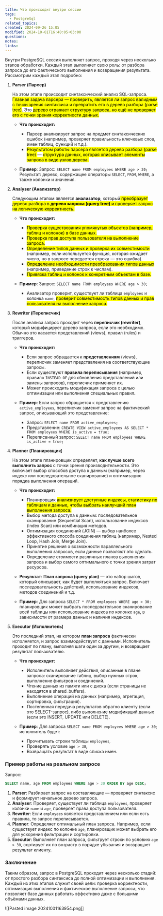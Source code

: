 ```yaml
---
title: Что происходит внутри сессии
tags:
  - PostgreSql
related_topics: 
created: 2024-09-26 15:05
modified: 2024-10-01T16:40:05+03:00
questions: 
notes: 
links: 
---
```

Внутри PostgreSQL сессия выполняет запрос, проходя через несколько этапов обработки. Каждый этап выполняет свою роль: от разбора запроса до его фактического выполнения и возвращения результата. Рассмотрим каждый этап подробно:

1. **Parser (Парсер)**
    
    На этом этапе происходит синтаксический анализ SQL-запроса. <mark class="hltr-green2">Главная задача парсера — проверить, является ли запрос валидным с точки зрения синтаксиса и превратить его в дерево разбора (parse tree)</mark>. Это <mark class="hltr-yellow">дерево отражает структуру запроса, но ещё не проверяет его с точки зрения корректности данных.</mark>
    
    - **Что происходит:**
        
        - Парсер анализирует запрос на предмет синтаксических ошибок (например, проверяет правильность ключевых слов, имен таблиц, функций и т.д.).
        - <mark class="hltr-red">Результатом работы парсера является дерево разбора (parse tree) </mark>— <mark class="hltr-yellow">структура данных, которая описывает элементы запроса в виде узлов дерева.</mark>
    - **Пример**: Запрос: `SELECT name FROM employees WHERE age > 30;` Результат: дерево, содержащее операторы `SELECT`, `FROM`, `WHERE`, а также колонки и значения.
        
2. **Analyser (Анализатор)**
    
    Следующим этапом является **анализатор**, который<mark class="hltr-yellow"> преобразует дерево разбора в **дерево запроса (query tree)** и проверяет запрос на логическую корректность.</mark>
    
    - **Что происходит:**
        
        - <mark class="hltr-purple">Проверка существования упомянутых объектов (например, таблиц и колонок) в базе данных.</mark>
        - <mark class="hltr-blue">Проверка прав доступа пользователя на выполнение запроса.</mark>
        - <mark class="hltr-purple">Определение типов данных и проверка их совместимости</mark> (например, если используется функция, которая ожидает число, но в запросе передается строка — это ошибка).
        - <mark class="hltr-blue">Определение необходимости преобразования типов данных</mark> (например, приведение строк к числам).
        - <mark class="hltr-purple">Привязка таблиц и колонок к конкретным объектам в базе.</mark>
    - **Пример**: Запрос: `SELECT name FROM employees WHERE age > 30;`
        
        - Анализатор проверит, существует ли таблица `employees` и колонка `name`, <mark class="hltr-yellow">проверит совместимость типов данных и прав пользователя на выполнение запроса.</mark>
3. **Rewriter (Переписчик)**
    
    После анализа запрос проходит через **переписчик (rewriter)**, который модифицирует дерево запроса, если это необходимо. Обычно это касается представлений (views), правил (rules) и триггеров.
    
    - **Что происходит:**
        
        - Если запрос обращается к **представлениям** (views), переписчик заменяет представления на соответствующие запросы.
        - Если существуют **правила переписывания** (например, правило `INSTEAD OF` для обновления представлений или замены запросов), переписчик применяет их.
        - Может происходить модификация запроса с целью оптимизации или выполнения специальных правил.
    - **Пример**: Если запрос обращается к представлению `active_employees`, переписчик заменит запрос на фактический запрос, описывающий это представление:
        
        - Запрос: `SELECT name FROM active_employees;`
        - Представление: `CREATE VIEW active_employees AS SELECT * FROM employees WHERE is_active = true;`
        - Переписанный запрос: `SELECT name FROM employees WHERE is_active = true;`
4. **Planner (Планировщик)**
    
    На этом этапе планировщик определяет, **как лучше всего выполнить запрос** с точки зрения производительности. Это включает выбор способов доступа к данным (например, через индекс или последовательное сканирование) и оптимизацию порядка выполнения операций.
    
    - **Что происходит:**
        
        - Планировщик <mark class="hltr-purple">анализирует доступные индексы, статистику по таблицам и данные, чтобы выбрать наилучший план выполнения запроса.</mark>
        - Выбор метода доступа к данным: последовательное сканирование (Sequential Scan), использование индексов (Index Scan) или комбинация методов.
        - Оптимизация соединений (JOIN) — выбор наиболее эффективного способа соединения таблиц (например, Nested Loop, Hash Join, Merge Join).
        - Принятие решения о возможности параллельного выполнения запросов, если данные позволяют это сделать.
        - Определение стоимости различных планов выполнения запроса и выбор самого оптимального с точки зрения затрат ресурсов.
    - **Результат**: **План запроса (query plan)** — это набор шагов, который описывает, как будет выполняться запрос. Включает последовательность действий, использование индексов, методов соединений и т.д.
        
    - **Пример**: Для запроса `SELECT * FROM employees WHERE age > 30;` планировщик может выбрать последовательное сканирование всей таблицы или использование индекса по колонке `age`, в зависимости от размера данных и наличия индексов.
        
5. **Executor (Исполнитель)**
    
    Это последний этап, на котором **план запроса** фактически исполняется, и запрос взаимодействует с данными. Исполнитель проходит по плану, выполняя шаги один за другим, и возвращает результат пользователю.
    
    - **Что происходит:**
        
        - Исполнитель выполняет действия, описанные в плане запроса: сканирование таблиц, выбор нужных строк, выполнение фильтров и соединений.
        - Чтение данных из памяти или с диска (если страницы не находятся в shared_buffers).
        - Выполнение операций на данных (например, агрегация, сортировка, фильтрация).
        - Постепенная передача результатов обратно клиенту (если это SELECT-запрос), либо выполнение модификаций данных (если это INSERT, UPDATE или DELETE).
    - **Пример**: Для запроса `SELECT name FROM employees WHERE age > 30;` исполнитель будет:
        
        - Прочитывать строки таблицы `employees`,
        - Проверять условие `age > 30`,
        - Возвращать результат в виде списка имен.

### Пример работы на реальном запросе

Запрос:

```sql
SELECT name, age FROM employees WHERE age > 30 ORDER BY age DESC;
```

1. **Parser**: Разбирает запрос на составляющие — проверяет синтаксис и формирует начальное дерево запроса.
2. **Analyser**: Проверяет, существует ли таблица `employees`, проверяет колонки `name` и `age`, проверяет права доступа пользователя.
3. **Rewriter**: Если `employees` является представлением или если есть правила, то запрос переписывается.
4. **Planner**: Определяет оптимальный план запроса. Например, если существует индекс по колонке `age`, планировщик может выбрать его для ускорения фильтрации и сортировки.
5. **Executor**: Выполняет план запроса, фильтрует строки по условию `age > 30`, сортирует их по возрасту в порядке убывания и возвращает результат клиенту.

### Заключение

Таким образом, запрос в PostgreSQL проходит через несколько стадий: от простого разбора синтаксиса до полной оптимизации и выполнения. Каждый из этих этапов служит своей цели: проверка корректности, оптимизация выполнения и фактическое выполнение запроса, что позволяет базе данных работать эффективно даже с большими объёмами данных.

![[Pasted image 20241001163954.png]]
